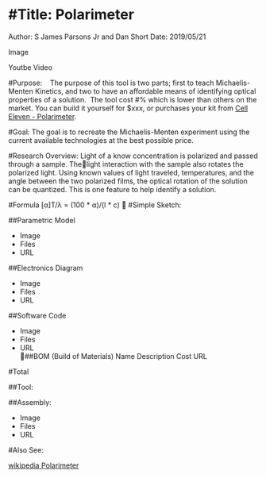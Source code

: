 






#Title: Polarimeter
======
Author: S James Parsons Jr and Dan Short
Date: 2019/05/21

Image

Youtbe Video

#Purpose:
    The purpose of this tool is two parts; first to teach Michaelis-Menten Kinetics, and two to have an affordable means of identifying optical properties of a solution.  The tool cost #% which is lower than others on the market.  You can build it yourself for $xxx, or purchases your kit from [Cell Eleven - Polarimeter](https://www.celleleven.com/polarimeter).  

#Goal:
The goal is to recreate the Michaelis-Menten experiment using the current available technologies at the best possible price.

#Research
  Overview:  Light of a know concentration is polarized and passed through a sample.  Thelight interaction with the sample also rotates the polarized light.  Using known values of light traveled, temperatures, and the angle between the two polarized films, the optical rotation of the solution can be quantized.  This is one feature to help identify a solution.

#Formula
  [α]T/λ = (100 * α)/(l * c)

#Simple Sketch:

##Parametric Model
  - Image
  - Files
  - URL

##Electronics Diagram
  - Image
  - Files
  - URL

##Software Code
  - Image
  - Files
  - URL  

##BOM (Build of Materials)
Name Description Cost URL

#Total


##Tool:

##Assembly:
- Image
- Files
- URL






#Also See:

[wikipedia Polarimeter](https://en.wikipedia.org/wiki/Polarimeter)
